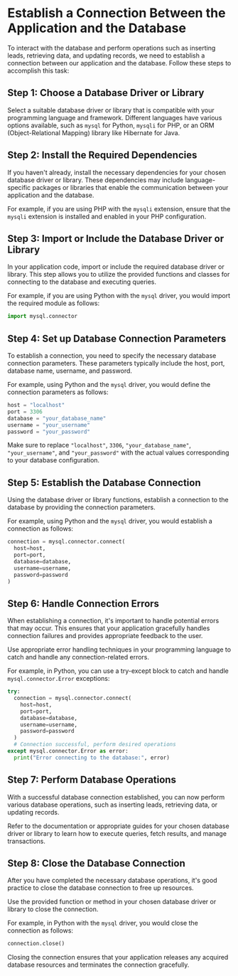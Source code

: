 

#  Establish a Connection Between the Application and the Database

To interact with the database and perform operations such as inserting leads, retrieving data, and updating records, we need to establish a connection between our application and the database. Follow these steps to accomplish this task:

## Step 1: Choose a Database Driver or Library

Select a suitable database driver or library that is compatible with your programming language and framework. Different languages have various options available, such as `mysql` for Python, `mysqli` for PHP, or an ORM (Object-Relational Mapping) library like Hibernate for Java.

## Step 2: Install the Required Dependencies

If you haven't already, install the necessary dependencies for your chosen database driver or library. These dependencies may include language-specific packages or libraries that enable the communication between your application and the database.

For example, if you are using PHP with the `mysqli` extension, ensure that the `mysqli` extension is installed and enabled in your PHP configuration.

## Step 3: Import or Include the Database Driver or Library

In your application code, import or include the required database driver or library. This step allows you to utilize the provided functions and classes for connecting to the database and executing queries.

For example, if you are using Python with the `mysql` driver, you would import the required module as follows:

```python
import mysql.connector
```

## Step 4: Set up Database Connection Parameters

To establish a connection, you need to specify the necessary database connection parameters. These parameters typically include the host, port, database name, username, and password.

For example, using Python and the `mysql` driver, you would define the connection parameters as follows:

```python
host = "localhost"
port = 3306
database = "your_database_name"
username = "your_username"
password = "your_password"
```

Make sure to replace `"localhost"`, `3306`, `"your_database_name"`, `"your_username"`, and `"your_password"` with the actual values corresponding to your database configuration.

## Step 5: Establish the Database Connection

Using the database driver or library functions, establish a connection to the database by providing the connection parameters.

For example, using Python and the `mysql` driver, you would establish a connection as follows:

```python
connection = mysql.connector.connect(
  host=host,
  port=port,
  database=database,
  username=username,
  password=password
)
```

## Step 6: Handle Connection Errors

When establishing a connection, it's important to handle potential errors that may occur. This ensures that your application gracefully handles connection failures and provides appropriate feedback to the user.

Use appropriate error handling techniques in your programming language to catch and handle any connection-related errors.

For example, in Python, you can use a try-except block to catch and handle `mysql.connector.Error` exceptions:

```python
try:
  connection = mysql.connector.connect(
    host=host,
    port=port,
    database=database,
    username=username,
    password=password
  )
  # Connection successful, perform desired operations
except mysql.connector.Error as error:
  print("Error connecting to the database:", error)
```

## Step 7: Perform Database Operations

With a successful database connection established, you can now perform various database operations, such as inserting leads, retrieving data, or updating records.

Refer to the documentation or appropriate guides for your chosen database driver or library to learn how to execute queries, fetch results, and manage transactions.

## Step 8: Close the Database Connection

After you have completed the necessary database operations, it's good practice to close the database connection to free up resources.

Use the provided function or method in your chosen database driver or library to close the connection.

For example, in Python with the `mysql` driver, you would close the connection as follows:

```python
connection.close()
```

Closing the connection ensures that your application releases any acquired database resources and terminates the connection gracefully.

